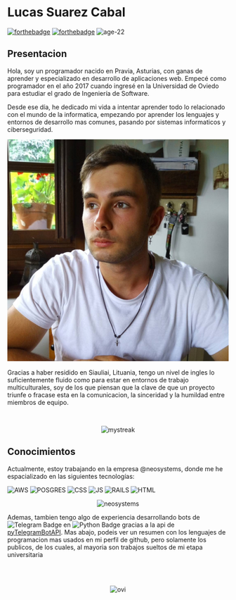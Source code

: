 # Lucas Suarez Cabal
[![forthebadge](https://forthebadge.com/images/badges/built-with-love.svg)](https://forthebadge.com) [![forthebadge](https://forthebadge.com/images/badges/made-with-markdown.svg)](https://forthebadge.com) ![age-22](https://user-images.githubusercontent.com/60581430/192290797-4c230be0-59ec-42bd-9a4e-a4677165c1cb.svg)

## Presentacion

Hola, soy un programador nacido en Pravia, Asturias, con ganas de aprender y especializado en desarrollo de aplicaciones web. Empecé como programador en el año 2017 cuando ingresé en la Universidad de Oviedo para estudiar el grado de Ingeniería de Software.

Desde ese día, he dedicado mi vida a intentar aprender todo lo relacionado con el mundo de la informatica, empezando por aprender los lenguajes y entornos de desarrollo mas comunes, pasando por sistemas informaticos y ciberseguridad.

<p align="center">
  <img src="./images/me.jpg" alt="drawing" width="600"/>
</p>

Gracias a haber residido en Siauliai, Lituania, tengo un nivel de ingles lo suficientemente fluido como para estar en entornos de trabajo multiculturales, soy de los que piensan que la clave de que un proyecto triunfe o fracase esta en la comunicacion, la sinceridad y la humildad entre miembros de equipo.

<br/>

<p align="center">
  <img src="https://github-readme-streak-stats.herokuapp.com/?user=akaLukzKbal&theme=tokyonight" alt="mystreak"/>
<p/>

## Conocimientos

Actualmente, estoy trabajando en la empresa @neosystems, donde me he espacializado en las siguientes tecnologías:

![AWS](https://img.shields.io/badge/Amazon_AWS-FF9900?style=for-the-badge&logo=amazonaws&logoColor=white) ![POSGRES](https://img.shields.io/badge/PostgreSQL-316192?style=for-the-badge&logo=postgresql&logoColor=white) ![CSS](https://img.shields.io/badge/CSS3-1572B6?style=for-the-badge&logo=css3&logoColor=white) ![JS](https://img.shields.io/badge/JavaScript-323330?style=for-the-badge&logo=javascript&logoColor=F7DF1E) ![RAILS](https://img.shields.io/badge/Ruby_on_Rails-CC0000?style=for-the-badge&logo=ruby-on-rails&logoColor=white) ![HTML](https://img.shields.io/badge/HTML5-E34F26?style=for-the-badge&logo=html5&logoColor=white)

<p align="center">
  <img src=https://aqiveo.com/wp-content/uploads/2021/10/Neodoc_Logo.png" alt="neosystems" width="400"/>
</p>

Ademas, tambien tengo algo de experiencia desarrollando bots de ![Telegram Badge](https://img.shields.io/badge/Telegram-26A5E4?logo=telegram&logoColor=fff&style=flat-square) en ![Python Badge](https://img.shields.io/badge/Python-3776AB?logo=python&logoColor=fff&style=flat-square) gracias a la api de [pyTelegramBotAPI](https://github.com/eternnoir/pyTelegramBotAPI). Mas abajo, podeis ver un resumen con los lenguajes de programacion mas usados en mi perfil de github, pero solamente los publicos, de los cuales, al mayoria son trabajos sueltos de mi etapa universitaria

<br/>

<br/>

<p align="center">
  <img src="https://github-readme-stats.vercel.app/api/top-langs?username=akaLukzKbal&show_icons=true&locale=es&layout=compact&theme=chartreuse-dark" alt="ovi" />
</p>

<br/>
